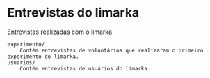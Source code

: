 # Entrevistas do limarka

Entrevistas realizadas com o limarka

    experimento/
        Contém entrevistas de voluntários que realizaram o primeiro experimento do limarka.
    usuarios/
        Contém entrevistas de usuários do limarka.
    
